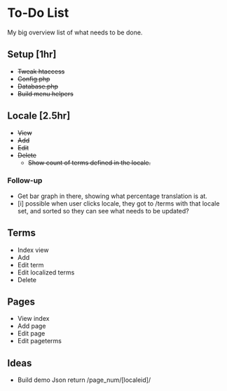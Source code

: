 # To-Do List

My big overview list of what needs to be done.

## Setup [1hr]

* <del>Tweak htaccess </del>
* <del>Config.php</del>
* <del>Database.php</del>
* <del>Build menu helpers</del>


## Locale [2.5hr]

* <del>View</del>
* <del>Add</del>
* <del>Edit</del>
* <del>Delete</del>
   * <del>Show count of terms defined in the locale.</del>

### Follow-up

* Get bar graph in there, showing what percentage translation is at.
* [i] possible when user clicks locale, they got to /terms with that locale set, and sorted so they can see what needs to be updated?

## Terms

* Index view
* Add
* Edit term
* Edit localized terms
* Delete

## Pages

* View index
* Add page
* Edit page
* Edit pageterms

## Ideas

* Build demo Json return /page_num/[localeid]/
